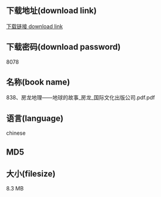 ## 下载地址(download link)
[下载链接 download link](https://tutu365.netlify.app/?s=838%E3%80%81%E6%88%BF%E9%BE%99%E5%9C%B0%E7%90%86%E2%80%94%E2%80%94%E5%9C%B0%E7%90%83%E7%9A%84%E6%95%85%E4%BA%8B_%E6%88%BF%E9%BE%99_%E5%9B%BD%E9%99%85%E6%96%87%E5%8C%96%E5%87%BA%E7%89%88%E5%85%AC%E5%8F%B8.pdf)

## 下载密码(download password)
8078

## 名称(book name)
838、房龙地理——地球的故事_房龙_国际文化出版公司.pdf.pdf

## 语言(language)
chinese

## MD5


## 大小(filesize)
8.3 MB
